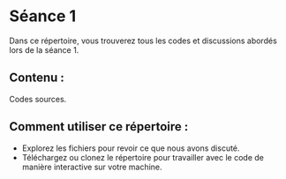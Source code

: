 # Séance 1

Dans ce répertoire, vous trouverez tous les codes et discussions abordés lors de la séance 1.

## Contenu :

Codes sources.

## Comment utiliser ce répertoire :

- Explorez les fichiers pour revoir ce que nous avons discuté.
- Téléchargez ou clonez le répertoire pour travailler avec le code de manière interactive sur votre machine.
